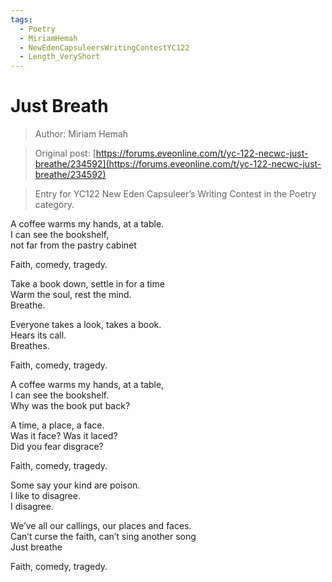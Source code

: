 ```yaml
---
tags:
  - Poetry
  - MiriamHemah
  - NewEdenCapsuleersWritingContestYC122
  - Length_VeryShort
---
```


# Just Breath

> Author: Miriam Hemah

> Original post: [https://forums.eveonline.com/t/yc-122-necwc-just-breathe/234592](https://forums.eveonline.com/t/yc-122-necwc-just-breathe/234592)

> Entry for YC122 New Eden Capsuleer’s Writing Contest in the Poetry category.


A coffee warms my hands, at a table.<br>
I can see the bookshelf,<br>
not far from the pastry cabinet

Faith, comedy, tragedy.

Take a book down, settle in for a time<br>
Warm the soul, rest the mind.<br>
Breathe.

Everyone takes a look, takes a book.<br>
Hears its call.<br>
Breathes.

Faith, comedy, tragedy.

A coffee warms my hands, at a table,<br>
I can see the bookshelf.<br>
Why was the book put back?

A time, a place, a face.<br>
Was it face? Was it laced?<br>
Did you fear disgrace?

Faith, comedy, tragedy.

Some say your kind are poison.<br>
I like to disagree.<br>
I disagree.

We’ve all our callings, our places and faces.<br>
Can’t curse the faith, can’t sing another song<br>
Just breathe

Faith, comedy, tragedy.
